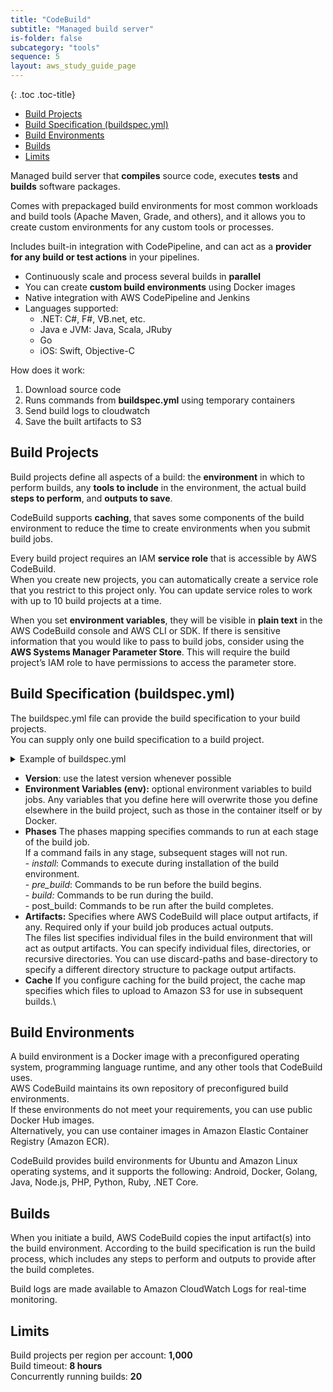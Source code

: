 ```yaml
---
title: "CodeBuild"
subtitle: "Managed build server"
is-folder: false
subcategory: "tools"
sequence: 5
layout: aws_study_guide_page
---
```


{: .toc .toc-title}
- [Build Projects](#build-projects)
- [Build Specification (buildspec.yml)](#build-specification-buildspecyml)
- [Build Environments ](#build-environments-)
- [Builds](#builds)
- [Limits ](#limits-)


Managed build server that **compiles** source code, executes **tests** and **builds** software packages.

Comes with prepackaged build environments for most common workloads and build tools (Apache Maven, Grade, and others), and it allows you to create custom environments for any custom tools or processes.

Includes built-in integration with CodePipeline, and can act as a **provider for any build or test actions** in your pipelines.

* Continuously scale and process several builds in **parallel**
* You can create **custom build environments** using Docker images
* Native integration with AWS CodePipeline and Jenkins
* Languages supported:
  * .NET: C#, F#, VB.net, etc.
  * Java e JVM: Java, Scala, JRuby
  * Go
  * iOS: Swift, Objective-C

How does it work:

1. Download source code
2. Runs commands from **buildspec.yml** using temporary containers
3. Send build logs to cloudwatch
4. Save the built artifacts to S3



## Build Projects

Build projects define all aspects of a build: the **environment** in which to perform builds, any **tools to include** in the environment, the actual build **steps to perform**, and **outputs to save**.

CodeBuild supports **caching**, that saves some components of the build environment to reduce the time to create environments when you submit build jobs.

Every build project requires an IAM **service role** that is accessible by AWS CodeBuild.\
When you create new projects, you can automatically create a service role that you restrict to this project only. You can update service roles to work with up to 10 build projects at a time.

When you set **environment variables**, they will be visible in **plain text** in the AWS CodeBuild console and AWS CLI or SDK. If there is sensitive information that you would like to pass to build jobs, consider using the **AWS Systems Manager Parameter Store**. This will require the build project’s IAM role to have permissions to access the parameter store.



## Build Specification (buildspec.yml)

The buildspec.yml file can provide the build specification to your build projects.\
You can supply only one build specification to a build project.

<details>

<summary>Example of buildspec.yml</summary>

```yaml
version: 0.2
 
env:
  variables:
    key: "value"
  parameter-store:
    key: "value"
            
phases:
  install:
    commands:
      - command
  pre_build:
    commands:
      - command
  build:
    commands:
      - command
  post_build:
    commands:
      - command
artifacts:
  files:
    - location
  discard-paths: yes
  base-directory: location
cache:
  paths:
    - path

```

</details>

* **Version**: use the latest version whenever possible
* **Environment Variables (env):** optional environment variables to build jobs. Any variables that you define here will overwrite those you define elsewhere in the build project, such as those in the container itself or by Docker.
* **Phases** The phases mapping specifies commands to run at each stage of the build job.\
  If a command fails in any stage, subsequent stages will not run.\
  \- _install_: Commands to execute during installation of the build environment.\
  \- _pre\_build_: Commands to be run before the build begins.\
  \- _build:_ Commands to be run during the build.\
  \- post\_build:  Commands to be run after the build completes.
* **Artifacts:** Specifies where AWS CodeBuild will place output artifacts, if any. Required only if your build job produces actual outputs. \
  The files list specifies individual files in the build environment that will act as output artifacts. You can specify individual files, directories, or recursive directories. You can use discard-paths and base-directory to specify a different directory structure to package output artifacts.&#x20;
* **Cache** If you configure caching for the build project, the cache map specifies which files to upload to Amazon S3 for use in subsequent builds.\


## Build Environments&#x20;

A build environment is a Docker image with a preconfigured operating system, programming language runtime, and any other tools that CodeBuild uses.\
AWS CodeBuild maintains its own repository of preconfigured build environments.\
If these environments do not meet your requirements, you can use public Docker Hub images.\
Alternatively, you can use container images in Amazon Elastic Container Registry (Amazon ECR).&#x20;

&#x20;CodeBuild provides build environments for Ubuntu and Amazon Linux operating systems, and it supports the following: Android, Docker, Golang, Java, Node.js, PHP, Python, Ruby, .NET Core.

## Builds

When you initiate a build, AWS CodeBuild copies the input artifact(s) into the build environment. According to the build specification is run the build process, which includes any steps to perform and outputs to provide after the build completes.

Build logs are made available to Amazon CloudWatch Logs for real-time monitoring.

## Limits&#x20;

Build projects per region per account: **1,000**\
Build timeout: **8 hours** \
Concurrently running builds: **20**

